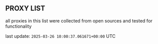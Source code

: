 ## PROXY LIST

all proxies in this list were collected from open sources and tested for functionality

last update: `2025-03-26 10:00:37.061671+00:00` UTC